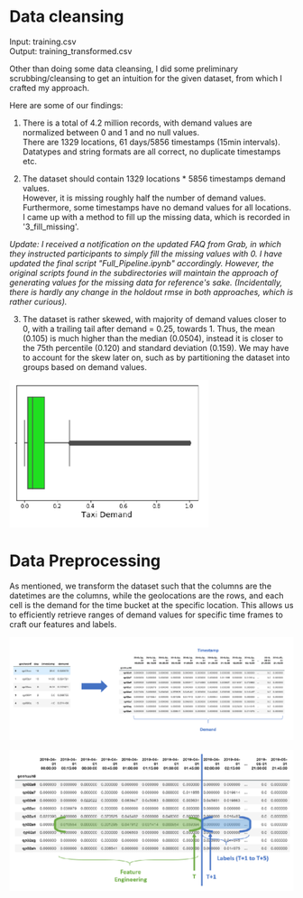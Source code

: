 # Data cleansing

Input: training.csv<br/>
Output: training_transformed.csv

Other than doing some data cleansing, I did some preliminary scrubbing/cleansing to get an intuition for the given dataset, from which I crafted my approach. 

Here are some of our findings:

1. There is a total of 4.2 million records, with demand values are normalized between 0 and 1 and no null values. <br/>
There are 1329 locations, 61 days/5856 timestamps (15min intervals). <br/> Datatypes and string formats are all correct, no duplicate timestamps etc.

2. The dataset should contain 1329 locations * 5856 timestamps demand values. <br/> However, it is missing roughly half the number of demand values. <br/> Furthermore, some timestamps have no demand values for all locations. </br> I came up with a method to fill up the missing data, which is recorded in '3_fill_missing'.

_Update: I received a notification on the updated FAQ from Grab, in which they instructed participants to simply fill the missing values with 0. I have updated the final script "Full_Pipeline.ipynb" accordingly. However, the original scripts found in the subdirectories will maintain the approach of generating values for the missing data for reference's sake. (Incidentally, there is hardly any change in the holdout rmse in both approaches, which is rather curious)._

3. The dataset is rather skewed, with majority of demand values closer to 0, with a trailing tail after demand = 0.25, towards 1. Thus, the mean (0.105) is much higher than the median (0.0504), instead it is closer to the 75th percentile (0.120) and standard deviation (0.159). We may have to account for the skew later on, such as by partitioning the dataset into groups based on demand values.

![Box plot of demand values](../images/box_plot.png?raw=true "Box Plot of Demand values")

# Data Preprocessing

As mentioned, we transform the dataset such that the columns are the datetimes are the columns, while the geolocations are the rows, and each cell is the demand for the time bucket at the specific location. This allows us to efficiently retrieve ranges of demand values for specific time frames to craft our features and labels.

![Transform train set to efficient format](../images/df_train_to_transformed.png?raw=true "Transforming train set")

![Efficient features and labels extraction](../images/extraction_feature_label.png?raw=true "Efficient features and labels extraction")